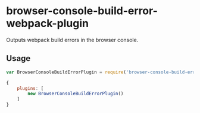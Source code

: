 # browser-console-build-error-webpack-plugin
Outputs webpack build errors in the browser console.

## Usage

```javascript
var BrowserConsoleBuildErrorPlugin = require('browser-console-build-error-webpack-plugin');

{
    plugins: [
        new BrowserConsoleBuildErrorPlugin()
    ]
}
```